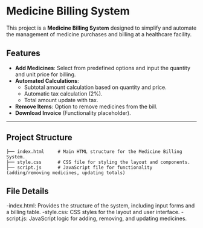 # Medicine Billing System

This project is a **Medicine Billing System** designed to simplify and automate the management of medicine purchases and billing at a healthcare facility.

## Features

- **Add Medicines**: Select from predefined options and input the quantity and unit price for billing.
- **Automated Calculations**:
  - Subtotal amount calculation based on quantity and price.
  - Automatic tax calculation (2%).
  - Total amount update with tax.
- **Remove Items**: Option to remove medicines from the bill.
- **Download Invoice** (Functionality placeholder).

---

## Project Structure

```plaintext
├── index.html     # Main HTML structure for the Medicine Billing System.
├── style.css      # CSS file for styling the layout and components.
├── script.js      # JavaScript file for functionality (adding/removing medicines, updating totals)
```
## File Details
-index.html: Provides the structure of the system, including input forms and a billing table.
-style.css: CSS styles for the layout and user interface.
-script.js: JavaScript logic for adding, removing, and updating medicines.
